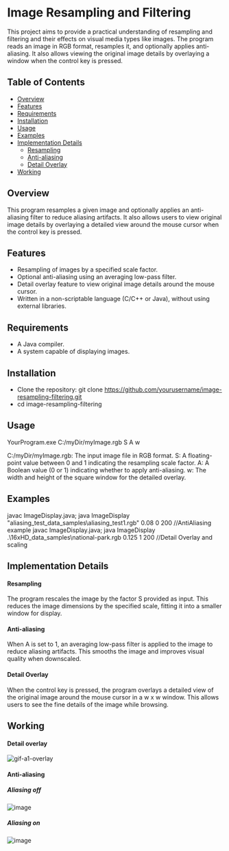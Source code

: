 # Image Resampling and Filtering

This project aims to provide a practical understanding of resampling and filtering and their effects on visual media types like images. The program reads an image in RGB format, resamples it, and optionally applies anti-aliasing. It also allows viewing the original image details by overlaying a window when the control key is pressed.

## Table of Contents

- [Overview](#overview)
- [Features](#features)
- [Requirements](#requirements)
- [Installation](#installation)
- [Usage](#usage)
- [Examples](#examples)
- [Implementation Details](#implementation-details)
  - [Resampling](#resampling)
  - [Anti-aliasing](#anti-aliasing)
  - [Detail Overlay](#detail-overlay)
- [Working](#working)  


## Overview

This program resamples a given image and optionally applies an anti-aliasing filter to reduce aliasing artifacts. It also allows users to view original image details by overlaying a detailed view around the mouse cursor when the control key is pressed.

## Features

- Resampling of images by a specified scale factor.
- Optional anti-aliasing using an averaging low-pass filter.
- Detail overlay feature to view original image details around the mouse cursor.
- Written in a non-scriptable language (C/C++ or Java), without using external libraries.

## Requirements

- A Java compiler.
- A system capable of displaying images.

## Installation

- Clone the repository: git clone https://github.com/yourusername/image-resampling-filtering.git
- cd image-resampling-filtering

## Usage
YourProgram.exe C:/myDir/myImage.rgb S A w

C:/myDir/myImage.rgb: The input image file in RGB format.
S: A floating-point value between 0 and 1 indicating the resampling scale factor.
A: A Boolean value (0 or 1) indicating whether to apply anti-aliasing.
w: The width and height of the square window for the detailed overlay.

## Examples
javac ImageDisplay.java; java ImageDisplay "aliasing_test_data_samples\aliasing_test1.rgb" 0.08 0 200   //AntiAliasing example
javac ImageDisplay.java; java ImageDisplay .\16xHD_data_samples\national-park.rgb 0.125 1 200  //Detail Overlay and scaling

## Implementation Details
#### Resampling
The program rescales the image by the factor S provided as input. This reduces the image dimensions by the specified scale, fitting it into a smaller window for display.

#### Anti-aliasing
When A is set to 1, an averaging low-pass filter is applied to the image to reduce aliasing artifacts. This smooths the image and improves visual quality when downscaled.

#### Detail Overlay
When the control key is pressed, the program overlays a detailed view of the original image around the mouse cursor in a w x w window. This allows users to see the fine details of the image while browsing.

## Working

#### Detail overlay
![gif-a1-overlay](https://github.com/user-attachments/assets/66cf32dc-86de-4698-93e8-4cbf87ebd7ed)

#### Anti-aliasing
##### Aliasing off
![image](https://github.com/user-attachments/assets/e5f5f330-33e7-4f49-8089-a9545b9d2b91)

##### Aliasing on
![image](https://github.com/user-attachments/assets/5dd27085-db20-4c2d-a8f1-e71d89c1a29e)

